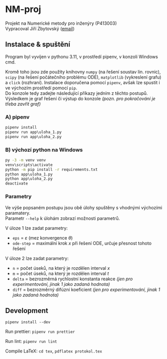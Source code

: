 # NM-proj

Projekt na Numerické metody pro inženýry (P413003)  
Vypracoval Jiří Zbytovský ([email](zbytovsi@vscht.cz))

## Instalace & spuštění

Program byl vyvíjen v pythonu 3.11, v prostředí pipenv, v konzoli Windows cmd.

Kromě toho jsou zde použity knihovny `numpy` (na řešení soustav lin. rovnic), `scipy` (na řešení počátečního problému ODE), `matplotlib` (vykreslení grafu) a `click` (rozhraní). Instalace doporučena pomocí `pipenv`, avšak lze spustit i ve výchozím prostředí pomocí `pip`.  
Do konzole tedy zadejte následující příkazy jedním z těchto postupů.  
Výsledkem je graf řešení či výstup do konzole _(pozn. pro pokračování je třeba zavřít graf)_

### A) pipenv

```bat
pipenv install
pipenv run app\uloha_1.py
pipenv run app\uloha_2.py
```

### B) výchozí python na Windows

```bat
py -3 -m venv venv
venv\scripts\activate
python -m pip install -r requirements.txt
python app\uloha_1.py
python app\uloha_2.py
deactivate
```

### Parametry

Ve výše popsaném postupu jsou obě úlohy spuštěny s vhodnými výchozími paramatery.  
Parametr `--help` k úlohám zobrazí možnosti parametrů.

V úloze 1 lze zadat parametry:
- `eps` = _ε_ (mez konvergence _θ_)
- `ode-step` = maximální krok _x_ při řešení ODE, určuje přesnost tohoto řešení

V úloze 2 lze zadat parametry:
- `n` = počet úseků, na který je rozdělen interval _x_
- `m` = počet úseků, na který je rozdělen interval _t_
- `delta` = bezrozměrná rychlostní konstanta reakce _(jen pro experimentování, jinak 1 jako zadaná hodnota)_
- `diff` = bezrozměrný difúzní koeficient _(jen pro experimentování, jinak 1 jako zadaná hodnota)_

## Development

`pipenv install --dev`

Run prettier:
`pipenv run prettier`

Run lint:
`pipenv run lint`

Compile LaTeX:
`cd tex`,  `pdflatex protokol.tex`
